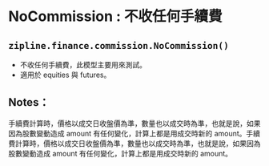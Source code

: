 # NoCommission : 不收任何手續費
## `zipline.finance.commission.NoCommission()`
* 不收任何手續費，此模型主要用來測試。
* 適用於 equities 與 futures。

## Notes：
手續費計算時，價格以成交日收盤價為準，數量也以成交時為準，也就是說，如果因為股數變動造成 amount 有任何變化，計算上都是用成交時新的 amount。手續費計算時，價格以成交日收盤價為準，數量也以成交時為準，也就是說，如果因為股數變動造成 amount 有任何變化，計算上都是用成交時新的 amount。
